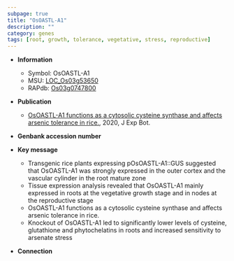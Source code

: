 ```yaml
---
subpage: true
title: "OsOASTL-A1"
description: ""
category: genes
tags: [root, growth, tolerance, vegetative, stress, reproductive]
---
```


* **Information**  
    + Symbol: OsOASTL-A1  
    + MSU: [LOC_Os03g53650](http://rice.plantbiology.msu.edu/cgi-bin/ORF_infopage.cgi?orf=LOC_Os03g53650)  
    + RAPdb: [Os03g0747800](http://rapdb.dna.affrc.go.jp/viewer/gbrowse_details/irgsp1?name=Os03g0747800)  

* **Publication**  
    + [OsOASTL-A1 functions as a cytosolic cysteine synthase and affects arsenic tolerance in rice.](http://www.ncbi.nlm.nih.gov/pubmed?term=OsOASTL-A1+functions+as+a+cytosolic+cysteine+synthase+and+affects+arsenic+tolerance+in+rice.%5BTitle%5D), 2020, J Exp Bot.

* **Genbank accession number**  

* **Key message**  
    + Transgenic rice plants expressing pOsOASTL-A1::GUS suggested that OsOASTL-A1 was strongly expressed in the outer cortex and the vascular cylinder in the root mature zone
    + Tissue expression analysis revealed that OsOASTL-A1 mainly expressed in roots at the vegetative growth stage and in nodes at the reproductive stage
    + OsOASTL-A1 functions as a cytosolic cysteine synthase and affects arsenic tolerance in rice.
    + Knockout of OsOASTL-A1 led to significantly lower levels of cysteine, glutathione and phytochelatins in roots and increased sensitivity to arsenate stress

* **Connection**  



